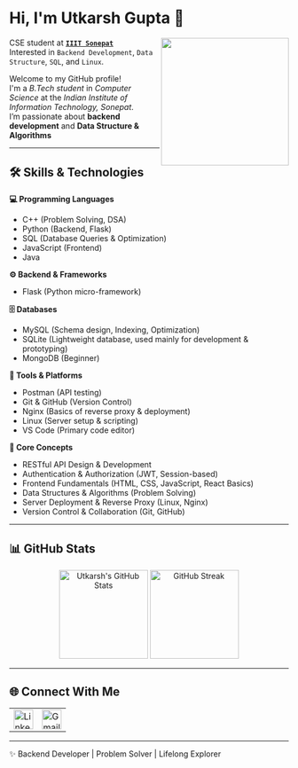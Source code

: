 # Hi, I'm Utkarsh Gupta 👋

<img align='right' src="https://media1.giphy.com/media/v1.Y2lkPTc5MGI3NjExY2pnMHJoam1iY2Y1bW90Y3dncG0yeHNmeWdtNWRxc2R6M2hnMDdndCZlcD12MV9pbnRlcm5hbF9naWZfYnlfaWQmY3Q9cw/5eLDrEaRGHegx2FeF2/giphy.webp" width="230">

CSE student at [**`IIIT Sonepat`**](https://www.iiitsonepat.ac.in/) </br>
Interested in `Backend Development`, `Data Structure`, `SQL`, and `Linux`.</br>

Welcome to my GitHub profile!  
I'm a *B.Tech student* in *Computer Science* at the *Indian Institute of Information Technology, Sonepat*.  
I’m passionate about **backend development** and **Data Structure & Algorithms**

---

## 🛠️ Skills & Technologies  

**💻 Programming Languages**  
- C++ (Problem Solving, DSA)  
- Python (Backend, Flask)  
- SQL (Database Queries & Optimization)  
- JavaScript (Frontend)
- Java


**⚙️ Backend & Frameworks**  
- Flask (Python micro-framework)    


**🗄️ Databases**  
- MySQL (Schema design, Indexing, Optimization)
- SQLite (Lightweight database, used mainly for development & prototyping)
- MongoDB (Beginner)  


**🧰 Tools & Platforms**  
- Postman (API testing)  
- Git & GitHub (Version Control)  
- Nginx (Basics of reverse proxy & deployment)  
- Linux (Server setup & scripting)
- VS Code (Primary code editor)  


**🔑 Core Concepts**   
- RESTful API Design & Development  
- Authentication & Authorization (JWT, Session-based)
- Frontend Fundamentals (HTML, CSS, JavaScript, React Basics)
- Data Structures & Algorithms (Problem Solving)  
- Server Deployment & Reverse Proxy (Linux, Nginx)  
- Version Control & Collaboration (Git, GitHub)  

---

## 📊 GitHub Stats  

<p align="center">
  <img src="https://github-readme-stats.vercel.app/api?username=guptaautkarsh&show_icons=true&theme=merko&hide_border=true" alt="Utkarsh's GitHub Stats" height="160"/>
  <img src="https://github-readme-streak-stats.herokuapp.com/?user=guptaautkarsh&theme=green_nur&hide_border=true" alt="GitHub Streak" height="160"/>
</p>

---

## 🌐 Connect With Me  

<table border="0">
  <tr>
    <td>
      <a href="www.linkedin.com/in/utkarshgupta31" target="_blank">
        <img src="https://cdn.jsdelivr.net/gh/devicons/devicon/icons/linkedin/linkedin-original.svg" alt="LinkedIn" width="35" height="35"/>
      </a>
    </td>
    <td>
      <a href="mailto:utkarshgupta3125@gmail.com" target="_blank">
        <img src="https://www.svgrepo.com/show/349378/gmail.svg" alt="Gmail" width="35" height="35"/>
      </a>
    </td>
  </tr>
</table>

---

✨ Backend Developer | Problem Solver | Lifelong Explorer

